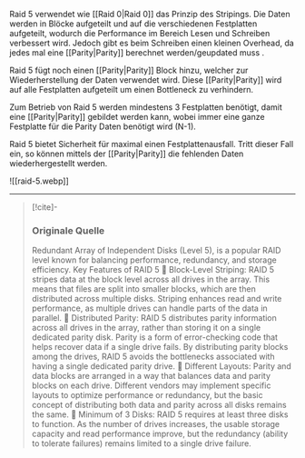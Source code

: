 Raid 5 verwendet wie [[Raid 0|Raid 0]] das Prinzip des Stripings. Die Daten werden in Blöcke aufgeteilt und auf die verschiedenen Festplatten aufgeteilt, wodurch die Performance im Bereich Lesen und Schreiben verbessert wird. Jedoch gibt es beim Schreiben einen kleinen Overhead, da jedes mal eine [[Parity|Parity]] berechnet werden/geupdated muss .

Raid 5 fügt noch einen [[Parity|Parity]] Block hinzu, welcher zur Wiederherstellung der Daten verwendet wird. Diese [[Parity|Parity]] wird auf alle Festplatten aufgeteilt um einen Bottleneck zu verhindern.

Zum Betrieb von Raid 5 werden mindestens 3 Festplatten benötigt, damit eine [[Parity|Parity]] gebildet werden kann, wobei immer eine ganze Festplatte für die Parity Daten benötigt wird (N-1). 

Raid 5 bietet Sicherheit für maximal einen Festplattenausfall. Tritt dieser Fall ein, so können mittels der [[Parity|Parity]] die fehlenden Daten wiederhergestellt werden. 

![[raid-5.webp]]

---

> [!cite]-
> ### Originale Quelle
> Redundant Array of Independent Disks (Level 5), is a popular RAID level known for balancing performance,
redundancy, and storage efficiency.
Key Features of RAID 5
 Block-Level Striping: RAID 5 stripes data at the block level
across all drives in the array. This means that files are split into
smaller blocks, which are then distributed across multiple
disks. Striping enhances read and write performance, as
multiple drives can handle parts of the data in parallel.
 Distributed Parity: RAID 5 distributes parity information
across all drives in the array, rather than storing it on a single
dedicated parity disk. Parity is a form of error-checking code
that helps recover data if a single drive fails. By distributing
parity blocks among the drives, RAID 5 avoids the bottlenecks
associated with having a single dedicated parity drive.
 Different Layouts: Parity and data blocks are arranged in a way that balances data and parity blocks
on each drive. Different vendors may implement specific layouts to optimize performance or
redundancy, but the basic concept of distributing both data and parity across all disks remains the
same.
 Minimum of 3 Disks: RAID 5 requires at least three disks to function. As the number
of drives increases, the usable storage capacity and read performance improve, but
the redundancy (ability to tolerate failures) remains limited to a single drive failure.